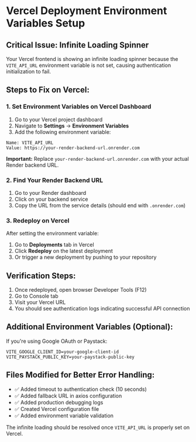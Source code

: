 # Vercel Deployment Environment Variables Setup

## Critical Issue: Infinite Loading Spinner

Your Vercel frontend is showing an infinite loading spinner because the `VITE_API_URL` environment variable is not set, causing authentication initialization to fail.

## Steps to Fix on Vercel:

### 1. Set Environment Variables on Vercel Dashboard

1. Go to your Vercel project dashboard
2. Navigate to **Settings** → **Environment Variables**
3. Add the following environment variable:

```
Name: VITE_API_URL
Value: https://your-render-backend-url.onrender.com
```

**Important:** Replace `your-render-backend-url.onrender.com` with your actual Render backend URL.

### 2. Find Your Render Backend URL

1. Go to your Render dashboard
2. Click on your backend service
3. Copy the URL from the service details (should end with `.onrender.com`)

### 3. Redeploy on Vercel

After setting the environment variable:
1. Go to **Deployments** tab in Vercel
2. Click **Redeploy** on the latest deployment
3. Or trigger a new deployment by pushing to your repository

## Verification Steps:

1. Once redeployed, open browser Developer Tools (F12)
2. Go to Console tab
3. Visit your Vercel URL
4. You should see authentication logs indicating successful API connection

## Additional Environment Variables (Optional):

If you're using Google OAuth or Paystack:

```
VITE_GOOGLE_CLIENT_ID=your-google-client-id
VITE_PAYSTACK_PUBLIC_KEY=your-paystack-public-key
```

## Files Modified for Better Error Handling:

- ✅ Added timeout to authentication check (10 seconds)
- ✅ Added fallback URL in axios configuration
- ✅ Added production debugging logs
- ✅ Created Vercel configuration file
- ✅ Added environment variable validation

The infinite loading should be resolved once `VITE_API_URL` is properly set on Vercel.
